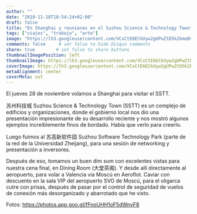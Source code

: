 ```yaml
---
author: ""
date: "2019-11-28T18:54:24+02:00"
draft: false
title: "En Shanghai y reuniones en el Suzhou Science & Technology Town"
tags: ["viajes", "trabajo", "arte"]
image: "https://lh3.googleusercontent.com/VCxCtE6ECkUyw2gUPwZtD5k2kmeBvrNAcQs_LWqSV3x5Cvq_iqzwZucAIL1l8jUGBVs97iS9XvCrjnob--zknadJU1vW-NT0YR2YtTWKj_zBi-YXVwDpfjUmhL0ZPM3nwZsZJnQ9U1s=w1920-h1080"
comments: false     # set false to hide Disqus comments
share: true        # set false to share buttons
thumbnailImagePosition: left
thumbnailImage: https://lh3.googleusercontent.com/VCxCtE6ECkUyw2gUPwZtD5k2kmeBvrNAcQs_LWqSV3x5Cvq_iqzwZucAIL1l8jUGBVs97iS9XvCrjnob--zknadJU1vW-NT0YR2YtTWKj_zBi-YXVwDpfjUmhL0ZPM3nwZsZJnQ9U1s=w1920-h1080
coverImage: https://lh3.googleusercontent.com/VCxCtE6ECkUyw2gUPwZtD5k2kmeBvrNAcQs_LWqSV3x5Cvq_iqzwZucAIL1l8jUGBVs97iS9XvCrjnob--zknadJU1vW-NT0YR2YtTWKj_zBi-YXVwDpfjUmhL0ZPM3nwZsZJnQ9U1s=w1920-h1080
metaAlignment: center
coverMeta: out
---
```


El jueves 28 de noviembre volamos a Shanghai para visitar el SSTT.

<!--more-->

苏州科技城 Suzhou Science & Technology Town (SSTT) es un complejo de edificios y organizaciones, donde el gobierno local nos dio una presentación impresionante de su desarrollo reciente y nos mostró algunos ejemplos increíblemente finos de bordado. Había que verlo para creerlo.

Luego fuimos al 苏高新软件园 Suzhou Software Technology Park (parte de la red de la Universidad Zheijang), para una sesión de networking y presentación a inversores.

Después de eso, tomamos un buen dim sum con excelentes vistas para nuestra cena final, en Dining Room (大堂茶阁). Y desde allí directamente al aeropuerto, para volar a Valencia via Moscú en Aeroflot. Caviar con descuento en la sala VIP del aeropuerto SVO de Moscú, para el oligarca cutre con prisas, después de pasar por el control de seguridad de vuelos de conexión más desorganizado y abarrotado que he visto.

Fotos: https://photos.app.goo.gl/fFnoUHH1oF5dWnyF8

<script src="https://cdn.jsdelivr.net/npm/publicalbum@latest/embed-ui.min.js" async></script>
<div class="pa-gallery-player-widget" style="width:100%; height:480px; display:none;"
  data-link="https://photos.app.goo.gl/fFnoUHH1oF5dWnyF8"
  data-title="80 new photos by Jorge Cortell">
  <object data="https://lh3.googleusercontent.com/nna9RIEoiMw8SHW9U7QjjcbVyeSXp3TJZcu8xb1A3n8-54m_kIALeVeugIPlkOx971cYgCLYWGAJK3NpWrY2o9gM0PiDJV5aDUff1T6bGHchNhdm-ROFDWyXLrrPZGnk3EqExL5ReCc=w1920-h1080"></object>
  <object data="https://lh3.googleusercontent.com/YYww1LagwzFSowwj5p28LMoqE8Dmgn0tLxH7aqY-GlRVnlDj4xa6rMCO3t7e75YwGqG2CnI2-986iH56lu4CDVoo2v93u7lO5RS3mesP2w_YHsKuMYN6ohOuUTovGZq593ual7pv6Qs=w1920-h1080"></object>
  <object data="https://lh3.googleusercontent.com/WpIfynGhF0tM0DNZFcAwdKR2XhGItUYqtvak9Cv15MqxuUQg_IMSbT7TBpuCn-AaZWp6iO3uyhXlPEIdCDE3peLct4QIuylCljIpW5m2c3wPI_SRhePKqTT4kUPf8KbjZTx7-9k7oz4=w1920-h1080"></object>
  <object data="https://lh3.googleusercontent.com/sczHAcosF289qhhGPpjcNU8h_0LEyYUHSb9sq3y0etaSSVgWHPHAWQ9tyTxKm_bMOZHnlRhhACedFMgC0Bk4AIsBgpAqkam1g78NmBebTKoSwP1R1Q-Hon0vGvXTNYkHWuT6FtaVcX4=w1920-h1080"></object>
  <object data="https://lh3.googleusercontent.com/6g81WcQEfXllp0sAw9pfRBSIH6YKy51y9LmpkkoF5qwdvqa_3GcRKgf66JrD93cYsNw6h9xeKMXxIjpNOGWvDlUxLJ5SmhHV2-HbQR6Mgf9Dnz3LmlKe7VHuY8xiCYrz7YUfekEeq70=w1920-h1080"></object>
  <object data="https://lh3.googleusercontent.com/BGosO3BPoulF6KAVM8XrgHs0ilfjV9kRFFsC_XMLSf9_CHNfponCXPT3DnMhcM_6xCmjj5gR-MeQdZm5cBJvfionsIAnCsTCPHQwXiMqOhOv6ZiMHcjjNre7XL71sj9rMzU2wggUVOM=w1920-h1080"></object>
  <object data="https://lh3.googleusercontent.com/tzeQPd1F0q4-kYQJLaaTN06uK6IyYWrl4zMj7ejLGQojMmWWVHuRrclsHmVkU0LYpF3DKffsissPOHfVHdi6XcNazG1IHa0eTYhWDOmlvBgKc3A_FQGywvYzoH62Pv-NHYzCaDvWHmk=w1920-h1080"></object>
  <object data="https://lh3.googleusercontent.com/S_G5t2NLQ8TjcRSrj_411mkazhG5P2KfwKdSb_ed6PEPsnMulvSzVQ1B6dsLORs7bL6psuOgNVZOFbR8Dn98Ab9YjXeTFaYqiXNhVhNruuyBwk2JRKClC7l1kM9mO74mCQpyY1GeeYU=w1920-h1080"></object>
  <object data="https://lh3.googleusercontent.com/8lO3wt4CItAKmaDl_AGBs_Ib14lw11fS9t1AUm_svwY-7-dkfcdJ8Eu-wzWXM9kHfSAJkmABSQ7WFXD9buETWxl387pnY7SEW8sHRa4Ga4UkwjS6h7GizR39Fh_l5hXpfUwVBQpQo_8=w1920-h1080"></object>
  <object data="https://lh3.googleusercontent.com/lukddn1PnvS9pn-_QuqKxbrm2dYMMm0WMrl136DnuEGR1c8dpbOO3bHbJ4kqbrRVgerFJPJ-HqGE-ToNFJJD_p3wABgAHm76i4B46e3SeZPsCFWD_OefAtHMOvM5hvAaB8nLC2__6Ag=w1920-h1080"></object>
  <object data="https://lh3.googleusercontent.com/x8iT6cmo2w1unhWWYNNvE-2FzfwOnmaHYTdilPPd-jfrLHiyIbJbxXFWoGEa1d0GyS-9AOdCjqHDQncBzZ2Z_3WrKDab9VoGVApWS1Sc7hYMtpP1eAPShrXuDiJBbaLwj6PmOeAwMtQ=w1920-h1080"></object>
  <object data="https://lh3.googleusercontent.com/52fXv4EFqpO92CwO-EojrxsQ7vhZiDpvUF6RGnbCbYIEnRkuMuC36bYDXvti7VaYAlFRTiBpws3SMxfTGmiEpp7uK0U20DCU90Dz9qQjq7pTi4mo-hvvUt9p-e26qqJk-awIHvCiIrE=w1920-h1080"></object>
  <object data="https://lh3.googleusercontent.com/P2nqvIfp8HG5XuyoWwcuv7D14RTPLDcb5mUh1IboYuR4_u00-ySwszNsoQVhBUO21rERpNY0OIzlu4AecB0efgE9KeBpK5XKv_Gx9KwZV3A-f_y3UqOiM7D6xf8REc-JHjG7O8V7qcs=w1920-h1080"></object>
  <object data="https://lh3.googleusercontent.com/37oZ4oSRImcvaGDJ2hrcD8lh1yLpLh12rZwQ0CpnQoF8uklLJkAB7FyUIGZt7DoF9jLOpQcGYaHoiHEt239IJjM5y3FYVL_xe-mD_hQEuI_97jSqSt7N-Aaso7mGohhJ925_HtT774c=w1920-h1080"></object>
  <object data="https://lh3.googleusercontent.com/8hZEmBWPAFQavg2kBY6Em8jCgvC1PRGyicqdOlfL-_cDwERvA5Vp89QnM44s1PhPVKNsxFuO6e5LIuzCOGxL2AtXi5YuxNQ-D4rh7EJj2aypF_fe2AtjnV6K8DAliXpNRPalCzBUJiE=w1920-h1080"></object>
  <object data="https://lh3.googleusercontent.com/as0ObKyGQzVtOHn7z50fpGN3u1ziXlDZ1A1BpPR0cwtPKLPcuJoF4wVbG97iAy8giTqKqRrRi5QojH1luGHytMKvHjxXk4DGVmRCunJoGTeApJrbgYx08mrfTwihxYB_o-EbvZFZUp0=w1920-h1080"></object>
  <object data="https://lh3.googleusercontent.com/3Xfog0PuGXKS1OSnMmxSaMqemTf0rBsEIYGsuUTIWqitvghH_OB5F16ci_lfq-GaYBljMF4QdilDlZX-Z0m1RHT3YlLP2qIki0TCwCqUuVmyYGfMDJoT1X4zi2Kd--cYPSktDbVsMc8=w1920-h1080"></object>
  <object data="https://lh3.googleusercontent.com/zAdoeWVBUyO_UrAf_mJU6TcmuUEwdhZ44OxkHj6ZibUs-7VZ1vgDjeLvta8Hz_RUkZpLhHFmzxnEXSYfqPgUp6MJN-sX9QBri7YNj8bTSlpmlrDDgSqruBN0DNspEmQwinTyiBfIJE8=w1920-h1080"></object>
  <object data="https://lh3.googleusercontent.com/u2EGGTO2UzppslV8p_EIcvlxiTswwZHPMb8hZcaSFkZSYtd-mKyK5Wjs5r4oEWfQs2KgHJcFWc9xLHJAxagHFObJA7kXf-ISj6kcW-QOIWhN22miDy4pc42qx-zLFjdUgyErHME2v8w=w1920-h1080"></object>
  <object data="https://lh3.googleusercontent.com/CPIWT4gYTVTZ4NVbw1URJHtNrWysleoThfi1LQz5wF7LT6FAjMGa5e54mBvszvHE28hvn0sQZWe5oVfZGG-OqC3MY_PdQeY57yUA4MkQpkToinUZyPpl-JU7Ej5jq2-b-FYf3wVOF7A=w1920-h1080"></object>
  <object data="https://lh3.googleusercontent.com/1pTSx1wYrE378hETOtm35ISPgYsSaPYP43tOm6C7_IaHjkxaD5gLrbIIatsj3MRF_SlEGILqU78VEqIrZpTgNoQLJzOaLRo3DYh-WBZrloBzWv72qIurbqchSbE0UowLwzvXER8JgPs=w1920-h1080"></object>
  <object data="https://lh3.googleusercontent.com/KSTYzbO80jxGNACgOFwc8wxW6t3OrKQqcsRHzsZYgdt1RPb45fmGfwf_QcSLVZs1fBXss46IJCfjJlAlSWBlpTlzT8S1g__qirytu9zjq8BwsX4TlrAPPiOkwTApRf3kMA_dVxtrdKQ=w1920-h1080"></object>
  <object data="https://lh3.googleusercontent.com/TGEH8-bxBSI7kOGaMr2437k5ZLnvM_ba4dBIbxYhtcnf5MUQ1wxxqIF652WXSR6HbhCpTzQuuXPjz_5aVdGpSmINpFvw4XsYwqyM--cuginmv98KANufw-CMPX5hxGILSK58gb3-M6k=w1920-h1080"></object>
  <object data="https://lh3.googleusercontent.com/ZUv_1QvVMCuPxucKieZ7cwtJuY3KXgN2ZMab2VytZ-qSJT_4hHyrsbH_K8LJ2iUkmQnhA1BxMtN3NseBP-zbCaM02s4mUI9wDgxtFSPuMd7xZvMD3KdqqJX00TDDtJYgC3o9onDqShE=w1920-h1080"></object>
  <object data="https://lh3.googleusercontent.com/Vmo07HmSKFoDCxw0cubwBTjNRV_Rv1s0OiKkAx_3GUX_VqYBTEowpuCP6wozVjiKCkZlGrUTtlCT17wyWjWOEGOIDdlYjw5nHd5644soEBrmd8T7CnPql-XroOKHeOl81X5rxQSjrtQ=w1920-h1080"></object>
  <object data="https://lh3.googleusercontent.com/x-bVmNmMnEmCGV7fxUagVVTzsXwfcW3FDi2JwghltkkCaquzr-4rUreFuxCfX8Li4CsQuZMLnmrtyfPfW_P20IEdd75-yLk0a5fIh6QR2HL-8HiJ_XfJOxzlZEe8-WohZa5CdsM1aus=w1920-h1080"></object>
  <object data="https://lh3.googleusercontent.com/xO2tTveriaTmq0_H8pAFGzi9eSnBwmGBDJEPNvt9qdkc8g5KPe4VnTZY2IwGzllhvf2LdXeGVGMR6VV7QBwF6vWRFGHaT7s-RvOtU7UQb_mtobpiv9h2fRTyLnyw_0WGwg_YV7v_Le0=w1920-h1080"></object>
  <object data="https://lh3.googleusercontent.com/FZ54cdJXoT6bUB-47MEH0S7ldJYoPX0_9bis-E1At0u4y44L-qhsl9qPZ6AwSdG2HPhQOikdg3-m4oqyPdh7WMqNzcomreXwc8RiJ2QJ1m3Ahreiez8zZdMTMZM7_LGOHT3Kzfrn1Xc=w1920-h1080"></object>
  <object data="https://lh3.googleusercontent.com/zf5uH-9bDzj3dP8vyDhRPfEgEaFgxgf1gBa79PLknfx5toUlAl3Ac-7gXz5hgfZe4gYIxMCxyP-yyVitkd84DHXoEOitDDD8t1LZGY6Eg164bt-Z-dxnMHIGo7VyTPfQQb0u3LpN4Q4=w1920-h1080"></object>
  <object data="https://lh3.googleusercontent.com/k11k351w9e5E6c17vKp9ok0BPK-j_0_oBxk6BgmoMMxOPAe7huxZ--rNB41OLNwlIeD4HCIB3aa1g__L5DHuuwO1Onab46hKgKpAxAT8rHZV7cwJ33uDfWUOWgVVozquzis-tflduKE=w1920-h1080"></object>
  <object data="https://lh3.googleusercontent.com/e5XZaBDPiHmUkLVIit1Oi8ayni0KG9F_t1ficSrruXtRH2XQlrn7kmNFQXQf09_6X7t_MG-oqDbSanSvQ_Nd1CaiGlfk-PHgwNiY7-qOvpcSxGMVP7GX8o5OAeNzs4XB2DdBicyfjGg=w1920-h1080"></object>
  <object data="https://lh3.googleusercontent.com/zVXLIaaSPJLl5fJOFLzYXPn8Bp9wb0SC5TzhibLUvA2NVqsLwHm5VwtFKwycViLl7RsoFq6Ll8H83azU0UNAHYfqNavvKyTb-UR96Tctl5Gq8TWSPZPEU7RP1h4gAVxGGpPZaIYo-h8=w1920-h1080"></object>
  <object data="https://lh3.googleusercontent.com/Ol2spbok5SgQ-jtK2_6-Ay0KqujMoUg_xOChwxoJV-gjykTgborquLMyCVqL2QU6Cj5s2LeH7yxRyHTaP5duJPtVrCApa5BWE2ZvWfTR03BSMsL_9YQMP_CkDmhbo2wFx3P_uxFNMoI=w1920-h1080"></object>
  <object data="https://lh3.googleusercontent.com/ePUs0aUb_Hv1SBcyBRj5_xMwtoGEG0vMkcSlOEi2SoW8oFtvMB13A2H6TlqDP7E8GZdVD8NN0JN1YYU_5Cy0WcDBknPnsC3urN8LwbzeyRTrJ1DgG3j2dyby2IFCgwUJWuMnpWLi5P0=w1920-h1080"></object>
  <object data="https://lh3.googleusercontent.com/4P4WMGVKM7rfHk3FxG_avSUDatIDfmTeN6rotI033GgByxAyV3FwfIKDFFqUfs2xK9fs3j0z3JcQodcNNhf7OouxtQGUyXKwp1xzXAkd8gcfh5ruRUOWNcCwsZIgZvhpdAzT82oi31c=w1920-h1080"></object>
  <object data="https://lh3.googleusercontent.com/pMBhJqz-Ff6tJMvocrWV3147blJXRC1sxfcKjlvZAS_yazuGwqWDx4gwcLAtl2gJqYKjIBcT8F7X_atVk_gkyQIuuFUUiac3YRC-lEq_4eLPYCxo4PF3b1YBV2q5Ek6p8qc2FrX9brA=w1920-h1080"></object>
  <object data="https://lh3.googleusercontent.com/mqbu8cP1UZ3yAArmCn-xKj77Kv5nvtFDvOaZLkKgOBOrFGNsjkFvnsHDL98QrqU_PIWOKXHeXqqIhv32a-bzeEWTgiwz1PKfvJYMoZTMzXie8VZIMEd3Nn1_X7zMPFuiaWG7CBreV70=w1920-h1080"></object>
  <object data="https://lh3.googleusercontent.com/v0sikOWYqkkK5bcmsJvplsiA8VbeYhtPbv_T9ZbBacBv8JIKtrzGTzQTnEaE1brBN7e4lJHASVsi36Vjzz-UkDYvNdiNupaREfJYGkpWRjKr7mraqGXeZzTmfBBku32pm7ySXbuDtuw=w1920-h1080"></object>
  <object data="https://lh3.googleusercontent.com/7d2NtROn9lTwKGeaIxaIR5WGuSzpkIeRQRAUU_P72tuQmjza4bk-LZdqTHCaUa5pTxDJ_X3pm18p1OaC4PepVhSORYBXAjE6DwIUIwhA4XpDqxDUegf2F6sgAARDoeyqC8p2CPGmfvY=w1920-h1080"></object>
  <object data="https://lh3.googleusercontent.com/Wr3rEAZoacgGYWu-MplJz-1N5SyknS7RK9Cz9uDd2wsBh09w4W42XxwWHRtnxc_UfHTepTbWYW6fR5qaM0xS734-tv91pxVbR7pEZ1GNoCjhpBXti1xHKk9h8LjwuVa7vovpBQ3PjT0=w1920-h1080"></object>
  <object data="https://lh3.googleusercontent.com/E2_N6ktKWRHO3H9QsbYKJVuSO74OD4wd_ZF9dDLKJYJNqBlwdRvyaZ28YnaSLWWdMDnTQa6KOn7q_XBFLGRW4YfinDiTHFLDs0sXnualy2yqCmOog8mVbndZl_rPCmLUcBPS5D2Ubso=w1920-h1080"></object>
  <object data="https://lh3.googleusercontent.com/_KSXdvgG7n5OuqeMfLMd3dZenW0AvkwovIVTBghsZgU0dUjyBveiFPUgHyUK0Tmy01d6IvooVemsuxNk-sP3ibM3-ko-4eFF5l6A63OpTIs82N435_ISEZfBkUuESF5henUuWQ0fX4o=w1920-h1080"></object>
  <object data="https://lh3.googleusercontent.com/BUFwBpcDpRFuKBtV28bYeunqZVwLd85UjOsZsD_UxZ-2FT63kS2oxIXTBx4u2ZZW7vZ9oSpX-3dPSNzEv-GCdoO4uEu4lM91osP-BiyCM2CaeXMnWg1jThNBAZTF_ES0KGLm2iwH2C0=w1920-h1080"></object>
  <object data="https://lh3.googleusercontent.com/gacAT345_nz_YKfTbSp4FNPfZdDTgkB_YmUU50eLvSpSjF2NtxcSJuIQwpgjDb4UcDgOj8hSEqGc4_7jzinVd39Vh_zkOv_qEyzgJbANYdhb93Gt8AUYe7LGssaVorRKUEK7xkhd25A=w1920-h1080"></object>
  <object data="https://lh3.googleusercontent.com/j72HO0GUfstgWwNaZZxDRHDz3ODR7hEJ8Cap2i37Xa6bXeAuv6FaZ1WOtMUpDp8Cy6O4tWP5Kh8clc_mXYRa-iLLGdUVrUMWFChubbC6SKmEAT3rF8sj8vySFWmgYNAe2Rvnlw8ImAs=w1920-h1080"></object>
  <object data="https://lh3.googleusercontent.com/AhDuw7wlMYcEc5eslCqy9qH7x75O6rXKmmD4N7G9LXA2BvbSJfFrJNm3vx1xUkvzJSOUPm3sQRJAmQ86-IrRoCtqU3uChjEPC9W6fla4ZaSrZ_w79exv5YluE1VE8KVFTKTNyLTrFPE=w1920-h1080"></object>
  <object data="https://lh3.googleusercontent.com/XMt-6jndf6gzohsAUSXvT-RRMAJF_QKNkAkkhdFndDhHjrOCmo54-MpPOZlchq2f_-KF_utfLVInRPu1uoclvG9pby8uVrXZvABbrJT-dLcckvu82Hl-WA6P-Ww3XN3p1mNRI6Dhn10=w1920-h1080"></object>
  <object data="https://lh3.googleusercontent.com/65YbpIjnTHAY6JeIE9TIZWbFeN18H-4hNPoqyGNn4TcGv_3nN94QUjSkW2i-UycoL_TZoU09TRzRVz5bkLISJLeqhpetDXCXOA9y3EdePc9FKZpNLkLlXIN73wLuxy0XRhgYcPN6PSI=w1920-h1080"></object>
  <object data="https://lh3.googleusercontent.com/05_-Iou7qBq_RIHuoqRCLWYrEx5Q5G87dW6JYrBbwKpd9-l43KxpTR6YyQHyigrFtEhEIEF13QmsoJUvQjzfyWQNU2X3_5oRHo4EHQtI0aUjPK7z_Zy8Cm_twPIY0KcM3i8QXjzdDww=w1920-h1080"></object>
  <object data="https://lh3.googleusercontent.com/C8et6JuCnkGOlebdPMiDlTaqqHjEw6Ay5zQINtj0gi36svZ18EFxPF65AA8Zh5AfnO2OFiNsCeKiInwN7uUyOOf7aPRc6EGxHNRk5vyMRVexQllHVBnrIEW6e7WgpbqYycnf__RRELw=w1920-h1080"></object>
  <object data="https://lh3.googleusercontent.com/dz37Py5I2idiDg1MAw-oo_Y-qrmJ2UfrsaBG15zV_uDW5C9swVlUg1OAOo6V3gOPQ8UH9x8qc5K2BYAXuRV1i_XxOPY8oDijTIVPX291bXiQ7GgayLqQoBiZ1Pr4tc4OLAcYCkMu1pI=w1920-h1080"></object>
  <object data="https://lh3.googleusercontent.com/a7phNmLQ7_tus30ZLrHlosxxfb_DGYEaVDnfqeM3Y8Kj3Jdf2F4sPT6lvk8GcNsAhfDqp-4JypygxGhQ-ameHbJD5nkYGDdwtgzTC4c577HZ80c4nC1p64u4NJLRNpBG33Jw8ZvBFM0=w1920-h1080"></object>
  <object data="https://lh3.googleusercontent.com/BKdDMVEeQCqhgebLRZKdt78o2gJO23UxkatdYRo9d5SJOxPZgJ1XlQ7MWQFwG6uQaOeuzVPCxXsm8EdMvBnc3VoP1yXFytmpSTivvIUWHkJRznLL8t-whXm-sVR-y7lQMqw-QloVaPs=w1920-h1080"></object>
  <object data="https://lh3.googleusercontent.com/BMYRNBeHZ8sv51Odmn3VrKi5gdGjb8tl0q-px0KlJyk2Rm3-MyREfRh581UGHB284k-NurPLWc4V6_vodg07EIah4DZgzb39b3VoPaSNdD03c6N36m-p4HoS5uedugDG4Z8i-wQX1Pw=w1920-h1080"></object>
  <object data="https://lh3.googleusercontent.com/6CsjxvEUKi_swKWzPdK24q98tHUhbKVLdi5BebMX7YP2nH85xIZZOj3UwkcdGmpm66fj9nE9iRXDNPGIkSSqGvU7puLOETvzIt30aos63D3E0jamkMAdArH2WU8HRKlMcqHzBsu7DeY=w1920-h1080"></object>
  <object data="https://lh3.googleusercontent.com/BH6vEFBkun4nty18apdT24yMzOcCYH0olsawmcOz7dOqrPzcSsXKa-nOSu3WkIynAwnHgoOJUvAH99Ky49XJTuoNi5P8p3PSjiV1EslJchUCYNu3MP0oIUwbaOqEy3svus7coaBSTNY=w1920-h1080"></object>
  <object data="https://lh3.googleusercontent.com/WuEkEJVs6nzJheBbFWcg8bTiJb5EmMK4xfPbqXzu0L6B5Po4ug5l59t31hv9EN_uvjdzr4GeTkohpxOArhEWSLvG38nwoooDd1XJ_fitJg-zMNe3pi_L350Ws85Uj6wt6XWYowqNeig=w1920-h1080"></object>
  <object data="https://lh3.googleusercontent.com/CuqCgiZdtcUcKfNabRArLFK9jPDWb1HrcmUFwAxT52GRuq3P0Z6iBcu8BVDqU367zezAwWb5mXX9IGN56bGXPTm23lzescYY9B8_YLs44GRxahZU7Wr5cawiwURAtMqEPphjnpTYOlA=w1920-h1080"></object>
  <object data="https://lh3.googleusercontent.com/ujneHqGL9Y2K7psvEpdZGqqHBwY-wRsCdZz75pQXRaRqarTXuwhqv0KyeAV8ttaC9i7FiZNwofm02xJ_0_6iNEnmi8I63W9OarUhup8DGwOIBApmSgMpAAybMZWBQwEMqyawfq2t9Ko=w1920-h1080"></object>
  <object data="https://lh3.googleusercontent.com/EaghnnW96mw_6BuqX3knrNEP9SMJSWeUO60ytw6R_j-kxJFunpL9DRtwIDe6jSRcN09KMc9_5yMsKUx3A16yYjOub19B1r6ur7s5p_0Evx21ozJuOOR19AeyG1zE61RSyC4HTlcaGm4=w1920-h1080"></object>
  <object data="https://lh3.googleusercontent.com/wLpY1OGFm11YqA661UCljViDBV5N4uU1jz7-YRDoNbZoaD1gKO__ko7P6-S45jxR-L-AIz2FuYhyDSw3jb1dupAnsUK9y-XDyYLcDNS-AyjIdwACZkL7fEX8t0R0uG_XLtocyab3kmk=w1920-h1080"></object>
  <object data="https://lh3.googleusercontent.com/ibplYhcmMLx3XnZJgWszoXE1vHCx4E1LsCIIDZdBwQJ-R4xxVyUERkVyc3cRIAX2gNhXYKChMeHiaqzM_Kl5FrpRs_YPpAWMR4P3B7aD7jra-eyPKFuQ8UtPhNF2l2nS7ueTAWbFKz8=w1920-h1080"></object>
  <object data="https://lh3.googleusercontent.com/t7poG-1i5KTlwY6zV2jq2jUQAzmHiycBHM7F0sP_TrWu9xZXUpBa6p0zc7EMCRNyk5xtJjFOdwW6uxs2HTYQkA425wKVUaFENkgjgAqM9OZ_jtqlSoHLRRNC7MVeXa5oMY0QGwk3fZw=w1920-h1080"></object>
  <object data="https://lh3.googleusercontent.com/mf3UF-HQwyzuECNHsk8ZEtDmthGspEnuiDBCAxQU5xiu769Z8lasFXan4eIxqrl1wQSd86fZ6S9QeLtgWPt1qZqwpuGnUFNyee9axV89FX1MWJPlOCnn9QHg98e8VEES25aJMn9yNYk=w1920-h1080"></object>
  <object data="https://lh3.googleusercontent.com/QKn-xP34wW3XPmkVjPGLpcdQM-fa2NxScbHl-oflmb3uZpYiZ-hfLT_2c8aMDz3-Ykv5XW_5-d1nzgaWh8EA-t3zGsnbpZ9OKQiA_UkHf-X667lci-hT4gLFXxPuCHPr7JgfSLOcGTc=w1920-h1080"></object>
  <object data="https://lh3.googleusercontent.com/-fB7hQa4LcHK6kZ9Y7y3mEGZecBNpwbucc0asZ5KQ1uXhreZU8exZ62HpZ0hrro17plXgIxHuYi3qz9Oxl94X6Rm8M1akHGsrO3LNvYRJBYuNdDVIsJgUBM3NeAfa0CacZZOycahlmY=w1920-h1080"></object>
  <object data="https://lh3.googleusercontent.com/k0JBhhJ0C6AzkRB5-HmM2u_PdbplY6irkW9SAH9QwT1eMmTgoDyRmeKRm05nYqQebhcLafGvfN0YXkU2hCdaIIzYMjCGBHpS253T4e2kXx66QkiRDcFl6RLNWu9xTHFJMnyngqlccA8=w1920-h1080"></object>
  <object data="https://lh3.googleusercontent.com/FphkuSkPJGhuSyq4HfDW7oE9ViCOsl0rNCyyIepiU6ltxhV6vmjp_Amy4PscrvQJMC16JzH-q9sbr50jaRm4SFz-m1kHIrDXR_2hrB_QlY7XnKczGj-4GuMhgywNtDF4Mj9CzJvcvaE=w1920-h1080"></object>
  <object data="https://lh3.googleusercontent.com/Lwh5oKBdgLVUd6qpQAUr8SiKvNo925jgw7cnCYqevKyH5tw0_bxOBk9h1LpJ3I5Qttc7lYcGkmrhOBwAQY0KBbF3GMMBqCHcxnAvUHFX4isW5VX7ZYFWlUcWurwGVTV4IOQx9c8SNq4=w1920-h1080"></object>
  <object data="https://lh3.googleusercontent.com/YQ1OYa4_XvgGbBxkPXI5pEncnM9c6nML6Q-RUixmAJGKaAZCz-CbbkCPcjb-Ztrsr4_atbFQLgwxlIE9VF0apn4_yNx4HFNQGfz5Pk_QNFPjlf9yucFlC002oUqy1EO_IDOX5ePln7w=w1920-h1080"></object>
  <object data="https://lh3.googleusercontent.com/TXJNqq7oyisDOVIKKH_z7kv_CTNB6u4IEKVXWN5IjcAryF0cHDNg8a1CUM4pnT3s7KWYNelcf7qnv73PH3m5SrlUYJBoFt2QBAHTD9BfZKTmtX5hJFn7WOVZLXZGUfkprcpxyqcRoFw=w1920-h1080"></object>
  <object data="https://lh3.googleusercontent.com/c3O1_BHYxg8OvPuT83Owgz1B40GDLXewVMf_ISaoWlS_JMnMThkxrc7hxEo46GVen7ognIEnHPvW7rfp0VI78IDpGFj0ei_1Ot-PC1n9a6_sTYrR7WB0zl7DechnETyXy84YFVRjzAo=w1920-h1080"></object>
  <object data="https://lh3.googleusercontent.com/g5VXw7vz50amaFJPP7fjXpgnSD8EQCEXMpBXXPlqSrc1lHl6wWFpj_Sgb5DCz1r8QiTqbSEt-BqHGjK-Db1OlzvH0JL_5XUbD20Zf5w3Bu7MfhRej4d1WWIj8plGlWE69HjDFzQXliw=w1920-h1080"></object>
  <object data="https://lh3.googleusercontent.com/firmWAyxAAiapEUQXgITQhRvgkfnpBpDh5lp96czz_cEQ6hiqxjRoh2Fk36Ly24Fl27fih01DOZRIfpHiYBhVdi7HoRyO8kWYsRuRb-JiKQm7HiLOSu_MaD5_cdyLJAFKpOAzpAk8o8=w1920-h1080"></object>
  <object data="https://lh3.googleusercontent.com/BZMjGcd0UPZEIpheI02jENUx-BGIlf0_5wMi6GWAqHNtHb8kLIik3-B7fXlALXWWtCXPOTN3ocByewMyjKZ4pfOW4yEA3hVjwifJ73UywFYa63Bt7Stez05YWOIAtXyjgQM53sKeKNg=w1920-h1080"></object>
  <object data="https://lh3.googleusercontent.com/-RIzz6SJxpWbUI0sfmVGiBBW71BZ8vTiRfikVTtUyYgfXRmnM2KLRURWtPw1Qak1qG1mq6Oo1DNRhuqt4X1GCuKogATP4cvEQFnAzcgoBtdHc-6iefmbq4-rcLUyRdpDkAH2np92Q9Y=w1920-h1080"></object>
  <object data="https://lh3.googleusercontent.com/R7Ph1gILSMlfJhIb-_786nK4Fx7OrNlkYdBv5zoini8Q7qrixG7TlAfJntX3J3UUItJc-aBM_p73qQHSyrEkeYx2dvvvkWyVgSeZVRRf8A5t5n-HLOrpju2hZcSCjZCeP6Qx61qdgTg=w1920-h1080"></object>
  <object data="https://lh3.googleusercontent.com/0sEoQVQE_mzr5G7X70TrlCJBZUFG5CQu1p2HE10h3BIW2syQXws54QSur9qV8ynFEJ_S6pMWaUdrcXOJlPHsVGNw3utTp0m0hDwe9RI4yNRou0PnWkpTVsX5I15RQWLeUUoFC0vQcq8=w1920-h1080"></object>
  <object data="https://lh3.googleusercontent.com/1E2JJNsgQfx4LazCetzg3pVwRGNJSxHNspxL4aH1DpVNTrvvkLGHNqYTftjQLHmWUruBN47TJag0NoGIZH15HbmF2s8HEYfCWwsTdPOpEOFcwxn-LEcoF7Cx7VgpFFz6kWtntpMUtvg=w1920-h1080"></object>
  <object data="https://lh3.googleusercontent.com/9gBncopYXxIKg_I7kKsm0fCMU04RnhM96ztEn5sBNXTaZLu2HcpNnyeOLz7sYh53Syt3Ok9xyiEYjTzzcKDcJhvXiaWNemn7wJw2y9v0PsEBIOVNaAYin7DtDfyA26IC_NhxnYIcxM8=w1920-h1080"></object>
</div>
